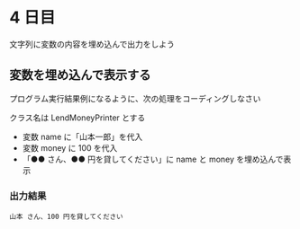 # 4 日目

文字列に変数の内容を埋め込んで出力をしよう

## 変数を埋め込んで表示する

プログラム実行結果例になるように、次の処理をコーディングしなさい

クラス名は LendMoneyPrinter とする

- 変数 name に「山本一郎」を代入
- 変数 money に 100 を代入
- 「●● さん、●● 円を貸してください」に name と money を埋め込んで表示

### 出力結果

```
山本 さん、100 円を貸してください
```
